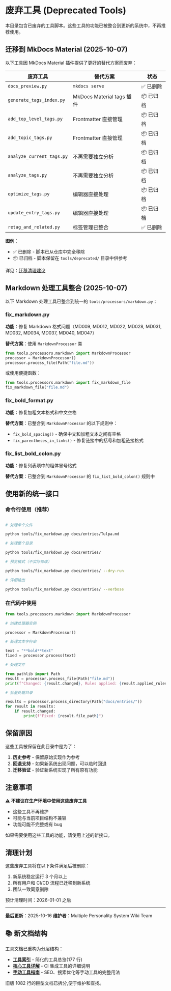 # 废弃工具 (Deprecated Tools)

本目录包含已废弃的工具脚本。这些工具的功能已被整合到更新的系统中，不再推荐使用。

## 迁移到 MkDocs Material (2025-10-07)

以下工具因 MkDocs Material 插件提供了更好的替代方案而废弃：

| 废弃工具 | 替代方案 | 状态 |
|---------|---------|------|
| `docs_preview.py` | `mkdocs serve` | ✅ 已删除 |
| `generate_tags_index.py` | MkDocs Material tags 插件 | 📦 已归档 |
| `add_top_level_tags.py` | Frontmatter 直接管理 | 📦 已归档 |
| `add_topic_tags.py` | Frontmatter 直接管理 | 📦 已归档 |
| `analyze_current_tags.py` | 不再需要独立分析 | 📦 已归档 |
| `analyze_tags.py` | 不再需要独立分析 | 📦 已归档 |
| `optimize_tags.py` | 编辑器直接处理 | 📦 已归档 |
| `update_entry_tags.py` | 编辑器直接处理 | 📦 已归档 |
| `retag_and_related.py` | 标签管理已整合 | ✅ 已删除 |

**图例**：
- ✅ 已删除 - 脚本已从仓库中完全移除
- 📦 已归档 - 脚本保留在 `tools/deprecated/` 目录中供参考

详见：[迁移清理建议](../../docs/dev/CLEANUP_RECOMMENDATIONS.md)

## Markdown 处理工具整合 (2025-10-07)

以下 Markdown 处理工具已整合到统一的 `tools/processors/markdown.py`：

### fix_markdown.py

**功能**：修复 Markdown 格式问题（MD009, MD012, MD022, MD028, MD031, MD032, MD034, MD037, MD040, MD047）

**替代方案**：使用 `MarkdownProcessor` 类

```python
from tools.processors.markdown import MarkdownProcessor
processor = MarkdownProcessor()
processor.process_file(Path("file.md"))
```

或使用便捷函数：

```python
from tools.processors.markdown import fix_markdown_file
fix_markdown_file("file.md")
```

### fix_bold_format.py

**功能**：修复加粗文本格式和中文空格

**替代方案**：已整合到 `MarkdownProcessor` 的以下规则中：

- `fix_bold_spacing()` - 确保中文和加粗文本之间有空格
- `fix_parentheses_in_links()` - 修复链接中的括号和加粗链接格式

### fix_list_bold_colon.py

**功能**：修复列表项中的粗体冒号格式

**替代方案**：已整合到 `MarkdownProcessor` 的 `fix_list_bold_colon()` 规则中

## 使用新的统一接口

### 命令行使用（推荐）

```bash

# 处理单个文件

python tools/fix_markdown.py docs/entries/Tulpa.md

# 处理整个目录

python tools/fix_markdown.py docs/entries/

# 预览模式（不实际修改）

python tools/fix_markdown.py docs/entries/ --dry-run

# 详细输出

python tools/fix_markdown.py docs/entries/ --verbose
```

### 在代码中使用

```python
from tools.processors.markdown import MarkdownProcessor

# 创建处理器实例

processor = MarkdownProcessor()

# 处理文本字符串

text = "**bold**text"
fixed = processor.process(text)

# 处理文件

from pathlib import Path
result = processor.process_file(Path("file.md"))
print(f"Changed: {result.changed}, Rules applied: {result.applied_rules}")

# 批量处理目录

results = processor.process_directory(Path("docs/entries/"))
for result in results:
    if result.changed:
        print(f"Fixed: {result.file_path}")
```

## 保留原因

这些工具被保留在此目录中是为了：

1. **历史参考** - 保留原始实现作为参考
2. **回退支持** - 如果新系统出现问题，可以临时回退
3. **迁移验证** - 验证新系统实现了所有原有功能

## 注意事项

⚠️ **不建议在生产环境中使用这些废弃工具**

- 这些工具不再维护
- 可能与当前项目结构不兼容
- 功能可能不完整或有 bug

如果需要使用这些工具的功能，请使用上述的新接口。

## 清理计划

这些废弃工具将在以下条件满足后被删除：

1. 新系统稳定运行 3 个月以上
2. 所有用户和 CI/CD 流程已迁移到新系统
3. 团队一致同意删除

预计清理时间：2026-01-01 之后

---

**最后更新**：2025-10-16
**维护者**：Multiple Personality System Wiki Team

## 📚 新文档结构

工具文档已重构为分层结构：

- **[工具索引](../../docs/dev/Tools-Index.md)** - 简化的工具总览(177 行)
- **[核心工具详解](../../docs/dev/Tools-Core.md)** - CI 集成工具的详细说明
- **[手动工具指南](../../docs/dev/Tools-Manual.md)** - SEO、搜索优化等手动工具的完整用法

旧版 1082 行的巨型文档已拆分,便于维护和查找。
